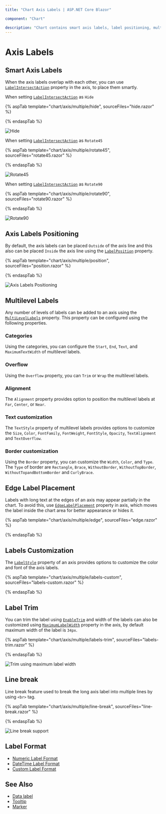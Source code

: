 ```yaml
---
title: "Chart Axis Labels | ASP.NET Core Blazor"

component: "Chart"

description: "Chart contains smart axis labels, label positioning, multilevelabels, text customization and sorting properties "
---
```


# Axis Labels

## Smart Axis Labels

When the axis labels overlap with each other, you can use [`LabelIntersectAction`](https://help.syncfusion.com/cr/blazor/Syncfusion.Blazor~Syncfusion.Blazor.Charts.AxisModel~LabelIntersectAction.html)
property in the axis, to place them smartly.

When setting [`LabelIntersectAction`](https://help.syncfusion.com/cr/blazor/Syncfusion.Blazor~Syncfusion.Blazor.Charts.AxisModel~LabelIntersectAction.html) as `Hide`

{% aspTab template="chart/axis/multiple/hide", sourceFiles="hide.razor" %}

{% endaspTab %}

![Hide](images/axis-labels/hide.png)

When setting [`LabelIntersectAction`](https://help.syncfusion.com/cr/blazor/Syncfusion.Blazor~Syncfusion.Blazor.Charts.AxisModel~LabelIntersectAction.html) as `Rotate45`

{% aspTab template="chart/axis/multiple/rotate45", sourceFiles="rotate45.razor" %}

{% endaspTab %}

![Rotate45](images/axis-labels/rotate45.png)

When setting [`LabelIntersectAction`](https://help.syncfusion.com/cr/blazor/Syncfusion.Blazor~Syncfusion.Blazor.Charts.AxisModel~LabelIntersectAction.html) as `Rotate90`

{% aspTab template="chart/axis/multiple/rotate90", sourceFiles="rotate90.razor" %}

{% endaspTab %}

![Rotate90](images/axis-labels/rotate90.png)

## Axis Labels Positioning

By default, the axis labels can be placed `Outside` of the axis line and this also can be placed `Inside`
the axis line using the [`LabelPosition`](https://help.syncfusion.com/cr/blazor/Syncfusion.Blazor~Syncfusion.Blazor.Charts.AxisModel~LabelPosition.html) property.

{% aspTab template="chart/axis/multiple/position", sourceFiles="position.razor" %}

{% endaspTab %}

![Axis Labels Positioning](images/axis-labels/position.png)

## Multilevel Labels

Any number of levels of labels can be added to an axis using the [`MultiLevelLabels`](https://help.syncfusion.com/cr/blazor/Syncfusion.Blazor~Syncfusion.Blazor.Charts.AxisModel~MultiLevelLabels.html) property. This property can be configured using the following properties.

### Categories

Using the categories, you can configure the `Start`, `End`, `Text`, and `MaximumTextWidth` of multilevel labels.

### Overflow

Using the `Overflow` property, you can `Trim` or `Wrap` the multilevel labels.

### Alignment

The `Alignment` property provides option to position the multilevel labels at `Far`, `Center`, or `Near`.

### Text customization

The `TextStyle` property of multilevel labels provides options to customize the `Size`, `Color`, `FontFamily`,
`FontWeight`, `FontStyle`, `Opacity`, `TextAlignment` and `TextOverflow`.

### Border customization

Using the `Border` property, you can customize the `Width`, `Color`, and `Type`. The `Type` of border
are `Rectangle`, `Brace`, `WithoutBorder`, `WithoutTopBorder`, `WithoutTopandBottomBorder` and `CurlyBrace`.

## Edge Label Placement

Labels with long text at the edges of an axis may appear partially in the chart. To avoid this,
use [`EdgeLabelPlacement`](https://help.syncfusion.com/cr/blazor/Syncfusion.Blazor~Syncfusion.Blazor.Charts.AxisModel~EdgeLabelPlacement.html) property in axis, which moves
the label inside the chart area for better appearance or hides it.

{% aspTab template="chart/axis/multiple/edge", sourceFiles="edge.razor" %}

{% endaspTab %}

## Labels Customization

The [`LabelStyle`](https://help.syncfusion.com/cr/blazor/Syncfusion.Blazor~Syncfusion.Blazor.Charts.AxisModel~LineStyle.html) property of an axis provides options to customize the color and font of the axis labels.

{% aspTab template="chart/axis/multiple/labels-custom", sourceFiles="labels-custom.razor" %}

{% endaspTab %}

## Label Trim

You can trim the label using [`EnableTrim`](https://help.syncfusion.com/cr/blazor/Syncfusion.Blazor~Syncfusion.Blazor.Charts.AxisModel~EnableTrim.html)  and width of the labels can also be customized using [`MaximumLabelWidth`](https://help.syncfusion.com/cr/blazor/Syncfusion.Blazor~Syncfusion.Blazor.Charts.AxisModel~MaximumLabelWidth.html) property in the axis, by default maximum width of the label is `34px`.

{% aspTab template="chart/axis/multiple/labels-trim", sourceFiles="labels-trim.razor" %}

{% endaspTab %}

![Trim using maximum label width](images/axis-labels/labels-trim.png)

## Line break

Line break feature used to break the long axis label into multiple lines by using
`<br>` tag.

{% aspTab template="chart/axis/multiple/line-break", sourceFiles="line-break.razor" %}

{% endaspTab %}

![Line break support](images/axis-labels/line-break.png)

## Label Format

* [Numeric Label Format](./numeric-axis#label-format)
* [DateTime Label Format](./date-time-axis#label-format)
* [Custom Label Format](./date-time-axis#custom-label-format)

## See Also

* [Data label](./data-labels)
* [Tooltip](./tool-tip)
* [Marker](./data-markers)